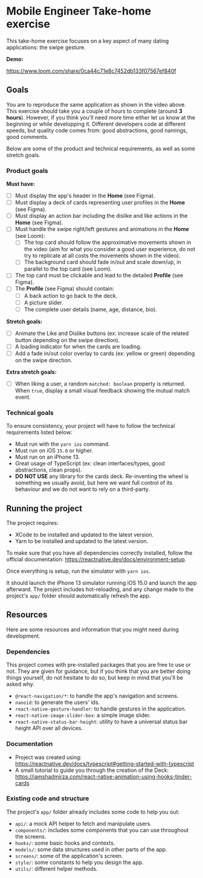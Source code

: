 # Mobile Engineer Take-home exercise

This take-home exercise focuses on a key aspect of many dating applications: the swipe gesture.

**Demo:**

https://www.loom.com/share/0ca44c71e8c7452db133f07567ef840f

## Goals

You are to reproduce the same application as shown in the video above. This exercise should take you a couple of hours to complete (around **3 hours**). However, if you think you'll need more time either let us know at the beginning or while developping it. Different developers code at different speeds, but quality code comes from: good abstractions, good namings, good comments.

Below are some of the product and technical requirements, as well as some stretch goals.

### Product goals

**Must have:**

- [ ] Must display the app's header in the **Home** (see Figma).
- [ ] Must display a deck of cards representing user profiles in the **Home** (see Figma).
- [ ] Must display an action bar including the dislike and like actions in the **Home** (see Figma).
- [ ] Must handle the swipe right/left gestures and animations in the **Home** (see Loom):
  - [ ] The top card should follow the approximative movements shown in the video (aim for what you consider a good user experience, do not try to replicate at all costs the movements shown in the video).
  - [ ] The background card should fade in/out and scale down/up, in parallel to the top card (see Loom).
- [ ] The top card must be clickable and lead to the detailed **Profile** (see Figma).
- [ ] The **Profile** (see Figma) should contain:
  - [ ] A back action to go back to the deck.
  - [ ] A picture slider.
  - [ ] The complete user details (name, age, distance, bio).

**Stretch goals:**

- [ ] Animate the Like and Dislike buttons (ex: increase scale of the related button depending on the swipe direction).
- [ ] A loading indicator for when the cards are loading.
- [ ] Add a fade in/out color overlay to cards (ex: yellow or green) depending on the swipe direction.

**Extra stretch goals:**

- [ ] When liking a user, a random `matched: boolean` property is returned. When `true`, display a small visual feedback showing the mutual match event.

### Technical goals

To ensure consistency, your project will have to follow the technical requirements listed below:

- Must run with the `yarn ios` command.
- Must run on iOS `15.0` or higher.
- Must run on an iPhone 13.
- Great usage of TypeScript (ex: clean interfaces/types, good abstractions, clean props).
- **DO NOT USE** any library for the cards deck. Re-inventing the wheel is something we usually avoid, but here we want full control of its behaviour and we do not want to rely on a third-party.

## Running the project

The project requires:

- XCode to be installed and updated to the latest version.
- Yarn to be installed and updated to the latest version.

To make sure that you have all dependencies correctly installed, follow the official documentation: https://reactnative.dev/docs/environment-setup.

Once everything is setup, run the simulator with `yarn ios`.

It should launch the iPhone 13 simulator running iOS 15.0 and launch the app afterward. The project includes hot-reloading, and any change made to the project's `app/` folder should automatically refresh the app.

## Resources

Here are some resources and information that you might need during development.

### Dependencies

This project comes with pre-installed packages that you are free to use or not. They are given for guidance, but if you think that you are better doing things yourself, do not hesitate to do so, but keep in mind that you'll be asked why.

- `@react-navigation/*`: to handle the app's navigation and screens.
- `nanoid`: to generate the users' ids.
- `react-native-gesture-handler`: to handle gestures in the application.
- `react-native-image-slider-box`: a simple image slider.
- `react-native-status-bar-height`: utility to have a universal status bar height API over all devices.

### Documentation

- Project was created using: https://reactnative.dev/docs/typescript#getting-started-with-typescript
- A small tutorial to guide you through the creation of the Deck: https://iamshadmirza.com/react-native-animation-using-hooks-tinder-cards

### Existing code and structure

The project's `app/` folder already includes some code to help you out:

- `api/`: a mock API helper to fetch and manipulate users.
- `components/`: includes some components that you can use throughout the screens.
- `hooks/`: some basic hooks and contexts.
- `models/`: some data structures used in other parts of the app.
- `screens/`: some of the application's screen.
- `style/`: some constants to help you design the app.
- `utils/`: different helper methods.
